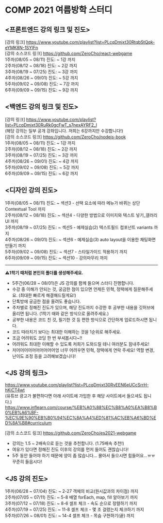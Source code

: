 # COMP 2021 여름방학 스터디

## <프론트엔드 강의 링크 및 진도>
[강의 링크] https://www.youtube.com/playlist?list=PLcqDmjxt30RtqbStQqk-eYMK8N-1SYIFn  
[강의 소스코드 링크] https://github.com/ZeroCho/react-webgame  
1주차(08/05 ~ 08/11) 진도: ~ 1강 까지  
2주차(08/12 ~ 08/18) 진도: ~ 2강 까지  
3주차(08/19 ~ 07/25) 진도: ~ 3강 까지  
4주차(08/26 ~ 09/01) 진도: ~ 5강 까지  
5주차(09/02 ~ 09/08) 진도: ~ 7강 까지  
6주차(09/09 ~ 09/15) 진도: ~ 9강 까지 

## <백엔드 강의 링크 및 진도>
[강의 링크] https://www.youtube.com/playlist?list=PLcqDmjxt30RuRk0gcFwT_s7nexAYRF2_I  
(해당 강의는 일부 공개 강좌입니다. 저희는 6강까지만 수강합니다!)  
[강의 소스코드 링크] https://github.com/ZeroCho/nodejs-book  
1주차(08/05 ~ 08/11) 진도: ~ 1강 까지  
2주차(08/12 ~ 08/18) 진도: ~ 2강 까지  
3주차(08/19 ~ 07/25) 진도: ~ 3강 까지  
4주차(08/26 ~ 09/01) 진도: ~ 4강 까지  
5주차(09/02 ~ 09/08) 진도: ~ 5강 까지  
6주차(09/09 ~ 09/15) 진도: ~ 6강 까지

## <디자인 강의 진도>
1주차(08/05 ~ 08/11) 진도: ~ 섹션3 - 선택 요소에 따라 메뉴가 바뀌는 상단 Contextual Tool 까지  
2주차(08/12 ~ 08/18) 진도: ~ 섹션4 - 다양한 방법으로 이미지와 텍스트 넣기_갤러리UI 까지  
3주차(08/19 ~ 07/25) 진도: ~ 섹션5 - 예제실습(2) 텍스트필드 컴포넌트 variants 까지  
4주차(08/26 ~ 09/01) 진도: ~ 섹션6 - 예제실습(3) auto layout을 이용한 채팅화면 만들기 까지  
5주차(09/02 ~ 09/08) 진도: ~ 섹션7 - 스타일가이드 적용하기 까지  
6주차(09/09 ~ 09/15) 진도: ~ 섹션10 - 강의마무리 까지  

---
**⚠️1학기 때처럼 본인의 폴더를 생성해주세요.**

- 5주간(06/28 ~ 08/01)은 JS 강의를 함께 들으며 스터디 진행합니다.
- 수강 중 이해가 안되는 것, 궁금한 점이 있으면 언제든 민혁, 정택에게 질문해주세요. (최대한 빠르게 해결해드릴게요!)
- 단톡방에 궁금한 점을 올려도 좋습니다.
- 주차별로 정해진 진도가 있으며, 해당 진도까지 수강한 후 공부한 내용을 깃허브에 올리면 됩니다. (1학기 때와 같은 방식으로 올려주세요.)
- 공부한 내용은 코드 친 것, 필기한 것 등 편한 방식으로 간단하게 업로드하시면 됩니다.
- 코드 따라치기 보다는 최대한 이해하는 것을 1순위로 해주세요.
- 조금 어려워도 코딩 한 번 부셔봅시다~!!
- 어려워도 최대한 이해할 수 있도록 저희가 도와드릴 테니 여러분도 힘내주세요!
- 저어어어어어어어어어어엉 너무 어려우면 민혁, 정택에게 연락 주세요! 역할 변경, 난이도 조정 등을 고려해보겠습니다!


## <JS 강의 링크>  
https://www.youtube.com/playlist?list=PLcqDmjxt30RvEEN6eUCcSrrH-hKjCT4wt  
(유튜브 광고가 불편하다면 아래 사이트에 가입한 후 해당 사이트에서 들으셔도 됩니다.)  
https://www.inflearn.com/course/%EB%A0%88%EC%B8%A0%EA%B8%B0%EB%A6%BF-%EC%9E%90%EB%B0%94%EC%8A%A4%ED%81%AC%EB%A6%BD%ED%8A%B8#curriculum

[강의 소스코드 링크]
https://github.com/ZeroCho/es2021-webgame

- 강의는 1.5 ~ 2배속으로 듣는 것을 추천합니다. (1.75배속 추천!)
- 여유가 있다면 정해진 진도 이후의 강의를 먼저 들어도 괜찮습니다!
- 5주 동안 들어야 하기 때문에 양이 좀 많습니다... 몰아서 들으시면 힘들어요...ㅠㅠ 꾸준히 들읍시다!

## <JS 강의 진도>
1주차(06/28 ~ 07/04) 진도: ~ 2-27 객체의 비교(원시값과의 차이점) 까지  
2주차(07/05 ~ 07/11) 진도: ~ 5-8 배열 forEach, map, fill 알아보기 까지  
3주차(07/12 ~ 07/18) 진도: ~ 8-6 셀프 체크 - 속도 순으로 정렬하기 까지  
4주차(07/19 ~ 07/25) 진도: ~ 11-8 셀프 체크 - 몇 초 걸렸는지 체크하기 까지  
5주차(07/26 ~ 08/01) 진도: ~ 14-4 셀프 체크 - 목숨 구현하기(끝) 까지 

